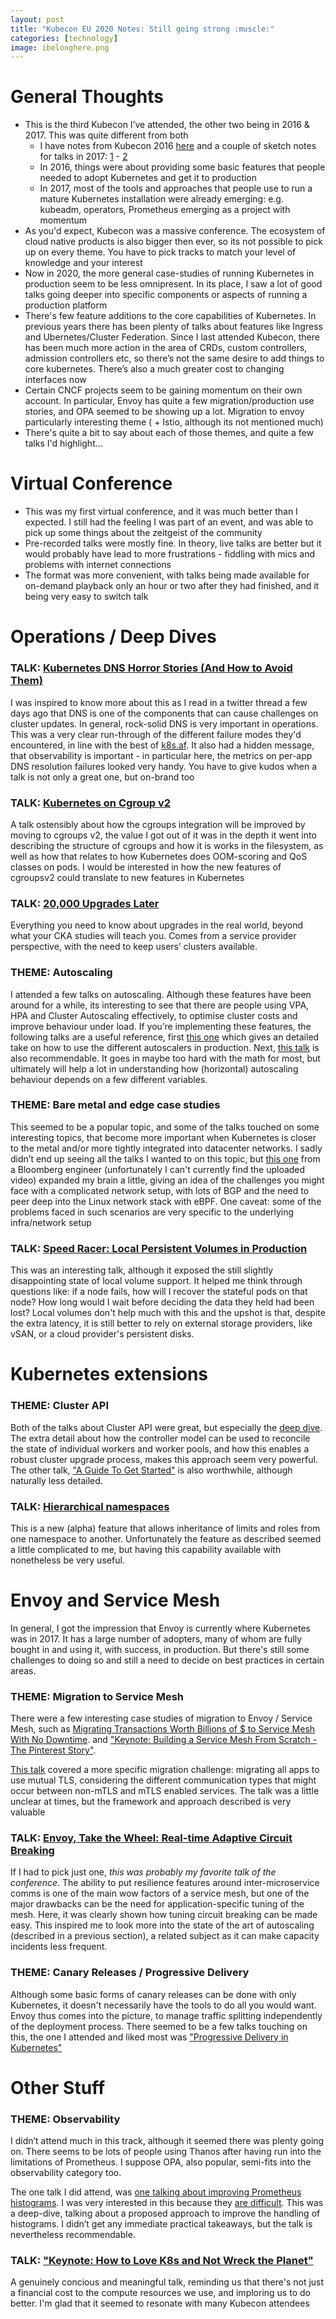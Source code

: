 ```yaml
---
layout: post
title: "Kubecon EU 2020 Notes: Still going strong :muscle:"
categories: [technology]
image: ibelonghere.png
---
```


# General Thoughts

- This is the third Kubecon I’ve attended, the other two being in 2016 & 2017. This was quite different from both
  - I have notes from Kubecon 2016 [here](http://benjvi.com/2016/03/13/tldr-kubecon) and a couple of sketch notes for talks in 2017: [1](https://twitter.com/bvkrs/status/847497893875503104?s=20)  - [2](https://twitter.com/bvkrs/status/848174735917764608?s=20)
  - In 2016, things were about providing some basic features that people needed to adopt Kubernetes and get it to production
  - In 2017, most of the tools and approaches that people use to run a mature Kubernetes installation were already emerging: e.g. kubeadm, operators, Prometheus emerging as a project with momentum
- As you'd expect, Kubecon was a massive conference. The ecosystem of cloud native products is also bigger then ever, so its not possible to pick up on every theme. You have to pick tracks to match your level of knowledge and your interest
- Now in 2020, the more general case-studies of running Kubernetes in production seem to be less omnipresent. In its place, I saw a lot of good talks going deeper into specific components or aspects of running a production platform
- There's few feature additions to the core capabilities of Kubernetes. In previous years there has been plenty of talks about features like Ingress and Ubernetes/Cluster Federation. Since I last attended Kubecon, there has been much more action in the area of CRDs, custom controllers, admission controllers etc, so there’s not the same desire to add things to core kubernetes. There’s also a much greater cost to changing interfaces now
- Certain CNCF projects seem to be gaining momentum on their own account. In particular, Envoy has quite a few migration/production use stories, and OPA seemed to be showing up a lot. Migration to envoy particularly interesting theme ( + Istio, although its not mentioned much)
- There's quite a bit to say about each of those themes, and quite a few talks I'd highlight...

# Virtual Conference

- This was my first virtual conference, and it was much better than I expected. I still had the feeling I was part of an event, and was able to pick up some things about the zeitgeist of the community
- Pre-recorded talks were mostly fine. In theory, live talks are better but it would probably have lead to more frustrations - fiddling with mics and problems with internet connections
- The format was more convenient, with talks being made available for on-demand playback only an hour or two after they had finished, and it being very easy to switch talk

# Operations / Deep Dives

### TALK: [Kubernetes DNS Horror Stories (And How to Avoid Them)](https://www.youtube.com/watch?v=Yq-SVNa_W5E)
I was inspired to know more about this as I read in a twitter thread a few days ago that DNS is one of the components that can cause challenges on cluster updates. In general, rock-solid DNS is very important in operations. This was a very clear run-through of the different failure modes they'd encountered, in line with the best of [k8s.af](k8s.af). It also had a hidden message, that observability is important - in particular here, the metrics on per-app DNS resolution failures looked very handy. You have to give kudos when a talk is not only a great one, but on-brand too

### TALK: [Kubernetes on Cgroup v2](https://www.youtube.com/watch?v=u8h0e84HxcE)

A talk ostensibly about how the cgroups integration will be improved by moving to cgroups v2, the value I got out of it was in the depth it went into describing the structure of cgroups and how it is works in the filesystem, as well as how that relates to how Kubernetes does OOM-scoring and QoS classes on pods. I would be interested in how the new features of cgroupsv2 could translate to new features in Kubernetes

### TALK: [20,000 Upgrades Later](https://www.youtube.com/watch?v=apt8FUhrJiw)

Everything you need to know about upgrades in the real world, beyond what your CKA studies will teach you. Comes from a service provider perspective, with the need to keep users’ clusters available.

### THEME: Autoscaling

I attended a few talks on autoscaling. Although these features have been around for a while, its interesting to see that there are people using VPA, HPA and Cluster Autoscaling effectively, to optimise cluster costs and improve behaviour under load. If you’re implementing these features, the following talks are a useful reference, first [this one](https://www.youtube.com/watch?v=XTUsVK9F_Ds) which gives an detailed take on how to use the different autoscalers in production. Next, [this talk](https://www.youtube.com/watch?v=6RZNx58GKsg) is also recommendable. It goes in maybe too hard with the math for most, but ultimately will help a lot in understanding how (horizontal) autoscaling behaviour depends on a few different variables.

### THEME: Bare metal and edge case studies

This seemed to be a popular topic, and some of the talks touched on some interesting topics, that become more important when Kubernetes is closer to the metal and/or more tightly integrated into datacenter networks. I sadly didn’t end up seeing all the talks I wanted to on this topic, but [this one](https://kccnceu20.sched.com/event/ZeqL/k8s-in-the-datacenter-integrating-with-preexisting-bare-metal-environments-max-stritzinger-bloomberg) from a Bloomberg engineer (unfortunately I can't currently find the uploaded video) expanded my brain a little, giving an idea of the challenges you might face with a complicated network setup, with lots of BGP and the need to peer deep into the Linux network stack with eBPF. One caveat: some of the problems faced in such scenarios are very specific to the underlying infra/network setup

### TALK: [Speed Racer: Local Persistent Volumes in Production](https://www.youtube.com/watch?v=6RjjtSpLar0) 
This was an interesting talk, although it exposed the still slightly disappointing state of local volume support. It helped me think through questions like: if a node fails, how will I recover the stateful pods on that node? How long would I wait before deciding the data they held had been lost? Local volumes don't help much with this and the upshot is that, despite the extra latency, it is still better to rely on external storage providers, like vSAN, or a cloud provider's persistent disks. 

# Kubernetes extensions

### THEME: Cluster API

Both of the talks about Cluster API were great, but especially the [deep dive](https://www.youtube.com/watch?v=9SfuQQeeK6Q). The extra detail about how the controller model can be used to reconcile the state of individual workers and worker pools, and how this enables a robust cluster upgrade process, makes this approach seem very powerful. The other talk, ["A Guide To Get Started"](https://www.youtube.com/watch?v=EgMNy-wAm4A) is also worthwhile, although naturally less detailed.

### TALK: [Hierarchical namespaces](https://www.youtube.com/watch?v=j5x6NumP21c)

This is a new (alpha) feature that allows inheritance of limits and roles from one namespace to another. Unfortunately the feature as described seemed a little complicated to me, but having this capability available with nonetheless be very useful.

# Envoy and Service Mesh

In general, I got the impression that Envoy is currently where Kubernetes was in 2017. It has a large number of adopters, many of whom are fully bought in and using it, with success, in production. But there's still some challenges to doing so and still a need to decide on best practices in certain areas.

### THEME: Migration to Service Mesh

There were a few interesting case studies of migration to Envoy / Service Mesh, such as [Migrating Transactions Worth Billions of $ to Service Mesh With No Downtime](https://www.youtube.com/watch?v=OY0CxiKbX2o). and ["Keynote: Building a Service Mesh From Scratch - The Pinterest Story"](https://www.youtube.com/watch?v=CoLionpKa9c). 

[This talk](https://www.youtube.com/watch?v=-20SUP6IWUs) covered a more specific migration challenge: migrating all apps to use mutual TLS, considering the different communication types that might occur between non-mTLS and mTLS enabled services. The talk was a little unclear at times, but the framework and approach described is very valuable

### TALK: [Envoy, Take the Wheel: Real-time Adaptive Circuit Breaking](https://www.youtube.com/watch?v=CQvmSXlnyeQ)

If I had to pick just one, *this was probably my favorite talk of the conference*. The ability to put resilience features around inter-microservice comms is one of the main wow factors of a service mesh, but one of the major drawbacks can be the need for application-specific tuning of the mesh. Here, it was clearly shown how tuning circuit breaking can be made easy. This inspired me to look more into the state of the art of autoscaling (described in a previous section), a related subject as it can make capacity incidents less frequent.

### THEME: Canary Releases / Progressive Delivery

Although some basic forms of canary releases can be done with only Kubernetes, it doesn't necessarily have the tools to do all you would want. Envoy thus comes into the picture, to manage traffic splitting independently of the deployment process. There seemed to be a few talks touching on this, the one I attended and liked most was ["Progressive Delivery in Kubernetes"](https://www.youtube.com/watch?v=Jf29YXu1Q48)

# Other Stuff

 ### THEME: Observability

I didn’t attend much in this track, although it seemed there was plenty going on. There seems to be lots of people using Thanos after having run into the limitations of Prometheus. I suppose OPA, also popular, semi-fits into the observability category too. 

The one talk I did attend, was [one talking about improving Prometheus histograms](https://www.youtube.com/watch?v=HG7uzON-IDM). I was very interested in this because they [are difficult](https://linuxczar.net/blog/2019/10/28/prometheus-histograms-part-3-using-something-else/). This was a deep-dive, talking about a proposed approach to improve the handling of histograms. I didn’t get any immediate practical takeaways, but the talk is nevertheless recommendable.

### TALK: ["Keynote: How to Love K8s and Not Wreck the Planet"](https://www.youtube.com/watch?v=j5jql3e6hTA)

A genuinely concious and meaningful talk, reminding us that there's not just a financial cost to the compute resources we use, and imploring us to do better. I'm glad that it seemed to resonate with many Kubecon attendees

